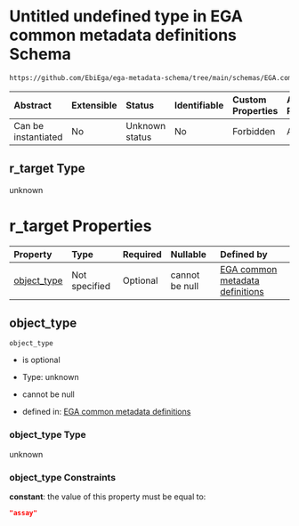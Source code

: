 # Untitled undefined type in EGA common metadata definitions Schema

```txt
https://github.com/EbiEga/ega-metadata-schema/tree/main/schemas/EGA.common-definitions.json#/definitions/r-target-assay/properties/r_target
```



| Abstract            | Extensible | Status         | Identifiable | Custom Properties | Additional Properties | Access Restrictions | Defined In                                                                                           |
| :------------------ | :--------- | :------------- | :----------- | :---------------- | :-------------------- | :------------------ | :--------------------------------------------------------------------------------------------------- |
| Can be instantiated | No         | Unknown status | No           | Forbidden         | Allowed               | none                | [EGA.common-definitions.json\*](../../../schemas/EGA.common-definitions.json "open original schema") |

## r\_target Type

unknown

# r\_target Properties

| Property                     | Type          | Required | Nullable       | Defined by                                                                                                                                                                                                                                                                                         |
| :--------------------------- | :------------ | :------- | :------------- | :------------------------------------------------------------------------------------------------------------------------------------------------------------------------------------------------------------------------------------------------------------------------------------------------- |
| [object\_type](#object_type) | Not specified | Optional | cannot be null | [EGA common metadata definitions](ega-12-definitions-relationship-target-assay-properties-r_target-properties-object_type.md "https://github.com/EbiEga/ega-metadata-schema/tree/main/schemas/EGA.common-definitions.json#/definitions/r-target-assay/properties/r_target/properties/object_type") |

## object\_type



`object_type`

*   is optional

*   Type: unknown

*   cannot be null

*   defined in: [EGA common metadata definitions](ega-12-definitions-relationship-target-assay-properties-r_target-properties-object_type.md "https://github.com/EbiEga/ega-metadata-schema/tree/main/schemas/EGA.common-definitions.json#/definitions/r-target-assay/properties/r_target/properties/object_type")

### object\_type Type

unknown

### object\_type Constraints

**constant**: the value of this property must be equal to:

```json
"assay"
```

